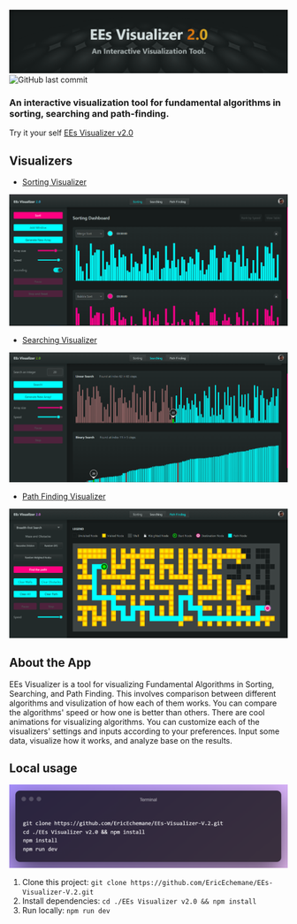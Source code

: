 [![EEs Visualizer v2.0](./public/ees_visualizer_banner.png)](https://ees-visualizer.netlify.app)
![GitHub last commit](https://img.shields.io/github/last-commit/ericechemane/EEs-Visualizer-V.2)

### An interactive visualization tool for fundamental algorithms in sorting, searching and path-finding.

Try it your self [EEs Visualizer v2.0](https://ees-visualizer.netlify.app)

## Visualizers

- [Sorting Visualizer](https://ees-visualizer.netlify.app/sorting)

[![Sorting Visualizer](./public/sorting_banner.png)](https://ees-visualizer.netlify.app/sorting)

- [Searching Visualizer](https://ees-visualizer.netlify.app/searching)

[![Searching Visualizer](./public/searching_banner.png)](https://ees-visualizer.netlify.app/searching)

- [Path Finding Visualizer](https://ees-visualizer.netlify.app/path-finding)

[![Path Finding Visualizer](./public/path_finding_banner.png)](https://ees-visualizer.netlify.app/path-finding)


## About the App

EEs Visualizer is a tool for visualizing Fundamental Algorithms in Sorting, Searching, and Path Finding. This involves comparison between different algorithms and visulization of how each of them works. You can compare the algorithms' speed or how one is better than others. There are cool animations for visualizing algorithms. You can customize each of the visualizers' settings and inputs according to your preferences. Input some data, visualize how it works, and analyze base on the results.

## Local usage

![Local Usage](./public/local_usage.png)

1. Clone this project: ```git clone https://github.com/EricEchemane/EEs-Visualizer-V.2.git```
2. Install dependencies: ```cd ./EEs Visualizer v2.0 && npm install```
3. Run locally: ```npm run dev```
